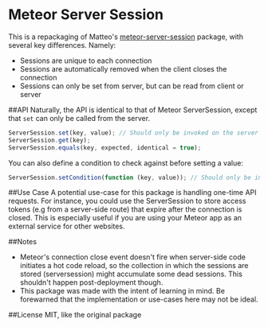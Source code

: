 Meteor Server Session
=====================

This is a repackaging of Matteo's [meteor-server-session](https://github.com/matteodem/meteor-server-session) package, with several key differences. Namely:

- Sessions are unique to each connection
- Sessions are automatically removed when the client closes the connection
- Sessions can only be set from server, but can be read from client or server

##API
Naturally, the API is identical to that of Meteor ServerSession, except that `set` can only be called from the server.

```javascript
ServerSession.set(key, value); // Should only be invoked on the server
ServerSession.get(key);
ServerSession.equals(key, expected, identical = true);
```

You can also define a condition to check against before setting a value:
```javascript
ServerSession.setCondition(function (key, value)); // Should only be invoked on the server
```

##Use Case
A potential use-case for this package is handling one-time API requests. For instance, you could use the ServerSession to store access tokens (e.g from a server-side route) that expire after the connection is closed. This is especially useful if you are using your Meteor app as an external service for other websites.

##Notes
- Meteor's connection close event doesn't fire when server-side code initiates a hot code reload, so the collection in which the sessions are stored (serversession) might accumulate some dead sessions. This shouldn't happen post-deployment though.
- This package was made with the intent of learning in mind. Be forewarned that the implementation or use-cases here may not be ideal.

##License
MIT, like the original package